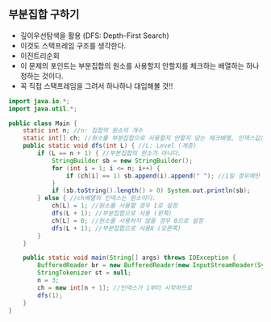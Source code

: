 ## 부분집합 구하기

- 깊이우선탐색을 활용 (DFS: Depth-First Search)
- 이것도 스택프레임 구조를 생각한다.
- 이진트리순회
- 이 문제의 포인트는 부분집합의 원소를 사용할지 안할지를 체크하는 배열하는 하나 정하는 것이다.
- 꼭 직접 스택프레임을 그려서 하나하나 대입해볼 것!!

```java
import java.io.*;
import java.util.*;

public class Main {
    static int n; //n: 집합의 원소의 개수
    static int[] ch; //원소를 부분집합으로 사용할지 안할지 담는 체크배열, 인덱스값은 원소
    public static void dfs(int L) { //L: Level (계층)
        if (L == n + 1) { //부분집합의 원소가 아니다.
            StringBuilder sb = new StringBuilder();
            for (int i = 1; i <= n; i++) {
                if (ch[i] == 1) sb.append(i).append(" "); //1일 경우에만 값을 담아준다.
            }
            if (sb.toString().length() > 0) System.out.println(sb);
        } else { //ch배열의 인덱스는 원소이다.
            ch[L] = 1; //원소를 사용할 경우 1로 설정
            dfs(L + 1); //부분집합으로 사용 (왼쪽)
            ch[L] = 0; //원소를 사용하지 않을 경우 0으로 설정
            dfs(L + 1); //부분집합으로 사용X (오른쪽)
        }
    }

    public static void main(String[] args) throws IOException {
        BufferedReader br = new BufferedReader(new InputStreamReader(System.in));
        StringTokenizer st = null;
        n = 3;
        ch = new int[n + 1]; //인덱스가 1부터 시작하므로
        dfs(1);
    }
}
```
